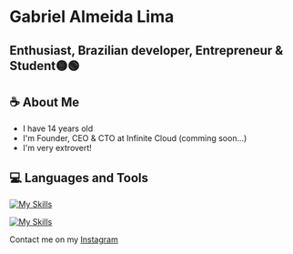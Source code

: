 # Gabriel Almeida Lima
## Enthusiast, Brazilian developer, Entrepreneur & Student🟡🟢


## ☕ About Me
- I have 14 years old
- I'm Founder, CEO & CTO at Infinite Cloud (comming soon...)
- I'm very extrovert!

## 💻 Languages and Tools

[![My Skills](https://skillicons.dev/icons?i=javascript,nodejs,java,kotlin,py,ts,php,react,vite,nextjs,tailwind)](https://skillicons.dev)

[![My Skills](https://skillicons.dev/icons?i=vscode,idea,pycharm,docker,mysql,postgres,bash,notion,gradle,linux,windows,apple)](https://skillicons.dev)

Contact me on my [Instagram](https://www.instagram.com/_.gabrielalmeida_/)

